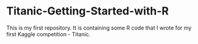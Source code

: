 # Titanic-Getting-Started-with-R
This is my first repository. It is containing some R code that I wrote for my first Kaggle competition - Titanic.
